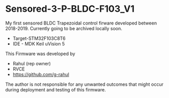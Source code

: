 # Sensored-3-P-BLDC-F103_V1
My first sensored BLDC Trapezoidal control firware developed between 2018-2019. Currently going to be archived locally soon.

* Target-STM32F103C8T6
* IDE - MDK Keil uVision 5

This Firmware was developed by 
* Rahul (rep owner)
* RVCE
* https://github.com/g-rahul

The author is not responsible for any unwanted outcomes that might occur during deployment and testing of this firmware.
